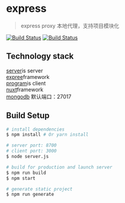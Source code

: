 # express

> express proxy 本地代理，支持项目模块化

[![Build Status](https://img.shields.io/myget/mongodb/v/MongoDB.Driver.Core.svg)](https://github.com/mongodb/mongo)
[![Build Status](https://img.shields.io/npm/v/npm.svg)](https://github.com/npm/npm)

## Technology stack
 [server](https://github.com/q867427795/express/tree/master/server)is server
 </br>
 [expree](http://www.expressjs.com.cn/)framework
 </br>
 [program](https://github.com/q867427795/express/tree/master/program)is client
 </br>
 [nuxt](https://nuxtjs.org/)framework
 </br>
 [mongodb](https://www.mongodb.com/)
 默认端口：27017
 
## Build Setup
``` bash
# install dependencies
$ npm install # Or yarn install

# server port: 8700
# client port: 3000
$ node server.js

# build for production and launch server
$ npm run build
$ npm start

# generate static project
$ npm run generate
```
